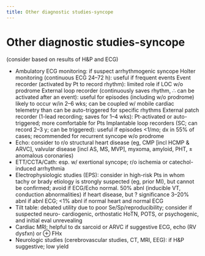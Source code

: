 ```yaml
---
title: Other diagnostic studies-syncope
---
```

# Other diagnostic studies-syncope

(consider based on results of H&P and ECG)
* Ambulatory ECG monitoring: if suspect arrhythmogenic syncope
Holter monitoring (continuous ECG 24–72 h): useful if frequent events
Event recorder (activated by Pt to record rhythm): limited role if LOC w/o prodrome
External loop recorder (continuously saves rhythm, ∴ can be activated after an event): useful for episodes (including w/o prodrome) likely to occur w/in 2–6 wks; can be coupled w/ mobile cardiac telemetry than can be auto-triggered for specific rhythms
External patch recorder (1-lead recording; saves for 1–4 wks): Pt-activated or auto-triggered; more comfortable for Pts
Implantable loop recorders (SC; can record 2–3 y; can be triggered): useful if episodes <1/mo; dx in 55% of cases; recommended for recurrent syncope w/o prodrome
* Echo: consider to r/o structural heart disease (eg, CMP [incl HCMP & ARVC], valvular disease [incl AS, MS, MVP], myxoma, amyloid, PHT, ± anomalous coronaries)
* ETT/CCTA/Cath: esp. w/ exertional syncope; r/o ischemia or catechol-induced arrhythmia
* Electrophysiologic studies (EPS): consider in high-risk Pts in whom tachy or brady etiology is strongly suspected (eg, prior MI), but cannot be confirmed; avoid if ECG/Echo normal.
50% abnl (inducible VT, conduction abnormalities) if heart disease, but ? significance
3–20% abnl if abnl ECG; <1% abnl if normal heart and normal ECG
* Tilt table: debated utility due to poor Se/Sp/reproducibility; consider if suspected neuro- cardiogenic, orthostatic HoTN, POTS, or psychogenic, and initial eval unrevealing
* Cardiac MRI: helpful to dx sarcoid or ARVC if suggestive ECG, echo (RV dysfxn) or ⊕ FHx
* Neurologic studies (cerebrovascular studies, CT, MRI, EEG): if H&P suggestive; low yield
